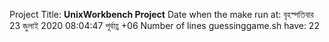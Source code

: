 Project Title: **UnixWorkbench Project**
Date when the make run at: 
বৃহস্পতিবার 23 জুলাই 2020 08:04:47 পূর্বাহ্ণ +06
Number of lines guessinggame.sh have: 
22
